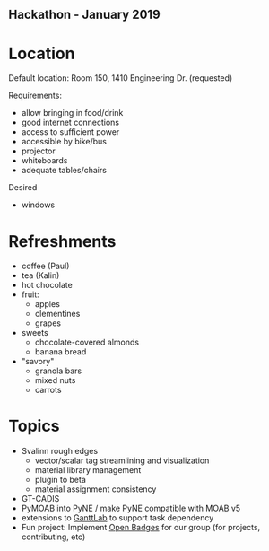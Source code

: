 Hackathon - January 2019
-------------------------

Location
========

Default location: Room 150, 1410 Engineering Dr. (requested)

Requirements:
* allow bringing in food/drink
* good internet connections
* access to sufficient power
* accessible by bike/bus
* projector
* whiteboards
* adequate tables/chairs

Desired
* windows

Refreshments
============

* coffee (Paul)
* tea (Kalin)
* hot chocolate
* fruit:
   - apples
   - clementines
   - grapes
* sweets
   - chocolate-covered almonds
   - banana bread
* "savory"
   - granola bars
   - mixed nuts
   - carrots


Topics
=======
* Svalinn rough edges
   - vector/scalar tag streamlining and visualization
   - material library management
   - plugin to beta
   - material assignment consistency
* GT-CADIS
* PyMOAB into PyNE / make PyNE compatible with MOAB v5
* extensions to [GanttLab](https://github.com/ganttlab/ganttlab-live) to support task dependency
* Fun project: Implement [Open Badges](https://openbadges.org/) for our group (for projects, contributing, etc)
